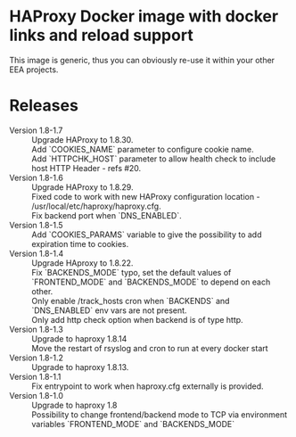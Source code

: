 # HAProxy Docker image with docker links and reload support

This image is generic, thus you can obviously re-use it within your other EEA projects.

# Releases

<dl>

  <dt>Version 1.8-1.7</dt>
  <dd>Upgrade HAProxy to 1.8.30.</dd>
  <dd>Add `COOKIES_NAME` parameter to configure cookie name.</dd>
  <dd>Add `HTTPCHK_HOST` parameter to allow health check to include host HTTP Header - refs #20.</dd>

  <dt>Version 1.8-1.6</dt>
  <dd>Upgrade HAProxy to 1.8.29.</dd>
  <dd>Fixed code to work with new HAProxy configuration location - /usr/local/etc/haproxy/haproxy.cfg.</dd>
  <dd>Fix backend port when `DNS_ENABLED`.</dd>

  <dt>Version 1.8-1.5</dt>
  <dd>Add `COOKIES_PARAMS` variable to give the possibility to add expiration time to cookies.</dd>

  <dt>Version 1.8-1.4</dt>
  <dd>Upgrade HAproxy to 1.8.22.</dd>
  <dd>Fix `BACKENDS_MODE` typo, set the default values of `FRONTEND_MODE` and `BACKENDS_MODE` to depend on each other.</dd>
  <dd>Only enable /track_hosts cron when `BACKENDS` and `DNS_ENABLED` env vars are not present.</dd>
  <dd>Only add http check option when backend is of type http.</dd>

  <dt>Version 1.8-1.3</dt>
  <dd>Upgrade to haproxy 1.8.14</dd>
  <dd>Move the restart of rsyslog and cron to run at every docker start</dd>

  <dt>Version 1.8-1.2</dt>
  <dd>Upgrade to haproxy 1.8.13.</dd>

  <dt>Version 1.8-1.1</dt>
  <dd>Fix entrypoint to work when haproxy.cfg externally is provided.</dd>

  <dt>Version 1.8-1.0</dt>
  <dd>Upgrade to haproxy 1.8</dd>
  <dd>Possibility to change frontend/backend mode to TCP via environment variables `FRONTEND_MODE` and `BACKENDS_MODE`</dd>

</dl>

